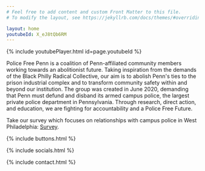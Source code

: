```yaml
---
# Feel free to add content and custom Front Matter to this file.
# To modify the layout, see https://jekyllrb.com/docs/themes/#overriding-theme-defaults

layout: home
youtubeId: X_eJ8tQb6RM
---
```


<div class="ct-home">
<div class="home-content">
<div class="youtube_video">
{% include youtubePlayer.html id=page.youtubeId %}
</div>

<div>
  <p>Police Free Penn is a coalition of Penn-affiliated community members working towards an abolitionist future. Taking inspiration from the demands of the Black Philly Radical Collective, our aim is to abolish Penn's ties to the prison industrial complex and to transform community safety within and beyond our institution. The group was created in June 2020, demanding that Penn must defund and disband its armed campus police, the largest private police department in Pennsylvania. Through research, direct action, and education, we are fighting for accountability and a Police Free Future.</p>

  <p>Take our survey which focuses on relationships with campus police in West Philadelphia: <a href="bit.ly/policefreepennsurvey">Survey</a>.</p>
</div>
</div>
</div>

{% include buttons.html %}

{% include socials.html %}

{% include contact.html %}

